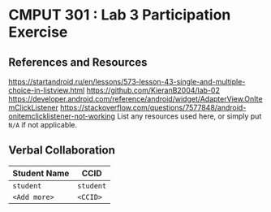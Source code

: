 # CMPUT 301 : Lab 3 Participation Exercise

## References and Resources
https://startandroid.ru/en/lessons/573-lesson-43-single-and-multiple-choice-in-listview.html
https://github.com/KieranB2004/lab-02
https://developer.android.com/reference/android/widget/AdapterView.OnItemClickListener
https://stackoverflow.com/questions/7577848/android-onitemclicklistener-not-working
List any resources used here, or simply put `N/A` if not applicable.

## Verbal Collaboration

| Student Name | CCID      |
| ------------ | --------- |
| `student`    | `student` |
| `<Add more>` | `<CCID>`  |
